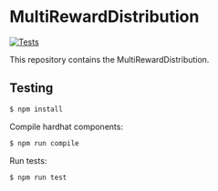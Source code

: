 # MultiRewardDistribution

[![Tests](https://github.com/Wonderland-Money/multi-reward-distribution/actions/workflows/tests.yml/badge.svg)](https://github.com/Wonderland-Money/multi-reward-distribution/actions/workflows/tests.yml)

This repository contains the MultiRewardDistribution.

## Testing

```sh
$ npm install
```

Compile hardhat components:

```sh
$ npm run compile
```

Run tests:

```sh
$ npm run test
```